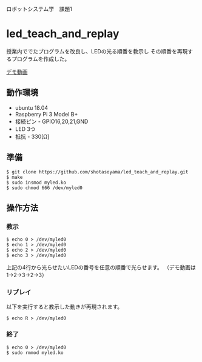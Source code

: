 ロボットシステム学　課題1

# led_teach_and_replay

授業内ででたプログラムを改良し、LEDの光る順番を教示し
その順番を再現するプログラムを作成した。

[デモ動画](https://www.youtube.com)

## 動作環境

* ubuntu 18.04
* Raspberry Pi 3 Model B+
 * 接続ピン - GPIO16,20,21,GND
* LED 3つ 
* 抵抗 - 330[Ω]

## 準備

``` 
$ git clone https://github.com/shotasoyama/led_teach_and_replay.git
$ make
$ sudo insmod myled.ko
$ sudo chmod 666 /dev/myled0
```

## 操作方法

### 教示

``` 
$ echo 0 > /dev/myled0  
$ echo 1 > /dev/myled0  
$ echo 2 > /dev/myled0  
$ echo 3 > /dev/myled0  
```

上記の4行から光らせたいLEDの番号を任意の順番で光らせます。
（デモ動画は1→2→3→2→3）

### リプレイ

以下を実行すると教示した動きが再現されます。

``` 
$ echo R > /dev/myled0  
```

### 終了

``` 
$ echo 0 > /dev/myled0  
$ sudo rmmod myled.ko
```
